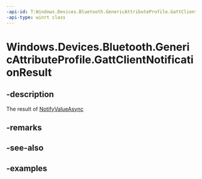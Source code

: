 ```yaml
---
-api-id: T:Windows.Devices.Bluetooth.GenericAttributeProfile.GattClientNotificationResult
-api-type: winrt class
---
```


<!-- Class syntax.
public class GattClientNotificationResult 
-->

# Windows.Devices.Bluetooth.GenericAttributeProfile.GattClientNotificationResult

## -description
The result of [NotifyValueAsync](gattlocalcharacteristic_notifyvalueasync_483273373.md)

## -remarks

## -see-also

## -examples


